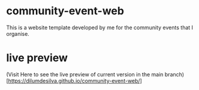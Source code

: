 # community-event-web
This is a website template developed by me for the community events that I organise.

# live preview
(Visit Here to see the live preview of current version in the main branch)[https://dilumdesilva.github.io/community-event-web/]
